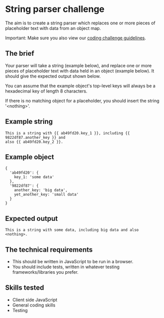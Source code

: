 # String parser challenge

The aim is to create a string parser which replaces one or more pieces of placeholder text with data from an object map.

Important: Make sure you also view our [coding challenge guidelines](README.md).

## The brief

Your parser will take a string (example below), and replace one or more pieces of placeholder text with data held in an object (example below). It should give the expected output shown below.

You can assume that the example object's top-level keys will always be a hexadecimal key of length 8 characters.

If there is no matching object for a placeholder, you should insert the string '\<nothing\>'.
  
## Example string

```
This is a string with {{ ab49fd20.key_1 }}, including {{ 9822df87.another_key }} and
also {{ ab49fd20.key_2 }}.
```

## Example object

```
{
  'ab49fd20': {
    key_1: 'some data'
  },
  '9822df87': {
    another_key: 'big data',
    yet_another_key: 'small data'
  }
}
```

## Expected output

```
This is a string with some data, including big data and also <nothing>.
```

## The technical requirements

- This should be written in JavaScript to be run in a browser.
- You should include tests, written in whatever testing frameworks/libraries you prefer.

## Skills tested

- Client side JavaScript
- General coding skills
- Testing
